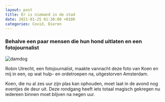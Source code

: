 ```yaml
---
layout: post
title: Er is niemand in de stad
date: 2021-01-25 01:30:00 +0100
categories: Covid, Dieren
---
```


### Behalve een paar mensen die hun hond uitlaten en een fotojournalist 

![damdog](https://prisse.net/damdog.jpg)

Robin Utrecht, een fotojournalist, maakte vannacht deze foto van Koen en mij in een, op wat hulp- en ordetroepen na, uitgestorven Amsterdam.

Koen, die nu al zes uur zijn plas kan ophouden, moet laat in de avond nog eventjes de deur uit. Deze rondgang heeft iets totaal magisch gekregen nu iedereen binnen moet blijven na negen uur.
